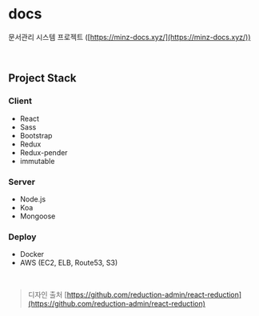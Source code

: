 # docs

문서관리 시스템 프로젝트 ([https://minz-docs.xyz/](https://minz-docs.xyz/))

&nbsp;

## Project Stack

### Client
- React
- Sass
- Bootstrap
- Redux
- Redux-pender
- immutable

### Server
- Node.js
- Koa
- Mongoose

### Deploy
- Docker
- AWS (EC2, ELB, Route53, S3)

&nbsp;&nbsp;

> 디자인 출처 [https://github.com/reduction-admin/react-reduction](https://github.com/reduction-admin/react-reduction)